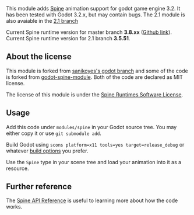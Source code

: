 This module adds [Spine](http://esotericsoftware.com/) animation support for godot game engine 3.2. It has been tested with Godot 3.2.x, but may contain bugs.
The 2.1 module is also avaiable in the [2.1 branch](https://github.com/GodotExplorer/spine/tree/2.1)

Current Spine runtime version for master branch **3.8.xx** ([Github link](https://github.com/EsotericSoftware/spine-runtimes/tree/3.8)).
Current Spine runtime version for 2.1 branch **3.5.51**.

## About the license

This module is forked from [sanikoyes's godot branch](https://github.com/sanikoyes/godot/tree/develop/modules/spine) and some of the code is forked from [godot-spine-module](https://github.com/jjay/godot-spine-module). Both of the code are declared as MIT license.

The license of this module is under the [Spine Runtimes Software License](https://github.com/EsotericSoftware/spine-runtimes/blob/3.6/LICENSE).

## Usage

Add this code under `modules/spine` in your Godot source tree. You may either copy it or use `git submodule add`.

Build Godot using `scons platform=x11 tools=yes target=release_debug` or whatever [build options](http://docs.godotengine.org/en/latest/development/compiling/) you prefer.

Use the `Spine` type in your scene tree and load your animation into it as a resource.

## Further reference

The [Spine API Reference](http://esotericsoftware.com/spine-api-reference) is useful to learning more about how the code works.


